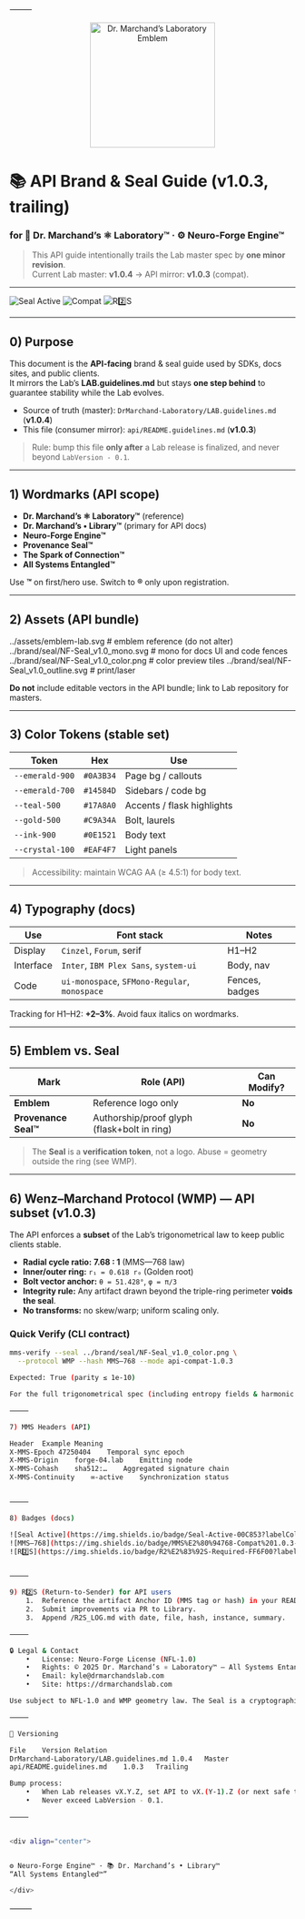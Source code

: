 ⸻


<p align="center">
  <img src="../assets/emblem-lab.svg" alt="Dr. Marchand’s Laboratory Emblem" width="220">
</p>

# 📚 API Brand & Seal Guide (v1.0.3, trailing)
### for 🔬 Dr. Marchand’s ⚛︎ Laboratory™ · ⚙️ Neuro-Forge Engine™
> This API guide intentionally trails the Lab master spec by **one minor revision**.  
> Current Lab master: **v1.0.4** → API mirror: **v1.0.3** (compat).

---

![Seal Active](https://img.shields.io/badge/Seal-Active-00C853?labelColor=053b2f)
![Compat](https://img.shields.io/badge/Compat-LAB%20v1.0.4-4FC3F7?labelColor=00363a)
![R2️⃣S](https://img.shields.io/badge/R2%E2%83%92S-Required-FF6F00?labelColor=3b1e00)

---

## 0) Purpose

This document is the **API-facing** brand & seal guide used by SDKs, docs sites, and public clients.  
It mirrors the Lab’s **LAB.guidelines.md** but stays **one step behind** to guarantee stability while the Lab evolves.

- Source of truth (master): `DrMarchand-Laboratory/LAB.guidelines.md` (**v1.0.4**)
- This file (consumer mirror): `api/README.guidelines.md` (**v1.0.3**)

> Rule: bump this file **only after** a Lab release is finalized, and never beyond `LabVersion - 0.1`.

---

## 1) Wordmarks (API scope)

- **Dr. Marchand’s ⚛︎ Laboratory™** (reference)
- **Dr. Marchand’s • Library™** (primary for API docs)
- **Neuro-Forge Engine™**
- **Provenance Seal™**
- **The Spark of Connection™**
- **All Systems Entangled™**

Use **™** on first/hero use. Switch to **®** only upon registration.

---

## 2) Assets (API bundle)

../assets/emblem-lab.svg                 # emblem reference (do not alter)
../brand/seal/NF-Seal_v1.0_mono.svg      # mono for docs UI and code fences
../brand/seal/NF-Seal_v1.0_color.png     # color preview tiles
../brand/seal/NF-Seal_v1.0_outline.svg   # print/laser

**Do not** include editable vectors in the API bundle; link to Lab repository for masters.

---

## 3) Color Tokens (stable set)

| Token            | Hex      | Use                                  |
|------------------|----------|--------------------------------------|
| `--emerald-900`  | `#0A3B34`| Page bg / callouts                   |
| `--emerald-700`  | `#14584D`| Sidebars / code bg                   |
| `--teal-500`     | `#17A8A0`| Accents / flask highlights           |
| `--gold-500`     | `#C9A34A`| Bolt, laurels                        |
| `--ink-900`      | `#0E1521`| Body text                            |
| `--crystal-100`  | `#EAF4F7`| Light panels                         |

> Accessibility: maintain WCAG AA (≥ 4.5:1) for body text.

---

## 4) Typography (docs)

| Use       | Font stack                                  | Notes            |
|-----------|----------------------------------------------|------------------|
| Display   | `Cinzel`, `Forum`, serif                     | H1–H2            |
| Interface | `Inter`, `IBM Plex Sans`, `system-ui`        | Body, nav        |
| Code      | `ui-monospace`, `SFMono-Regular`, `monospace`| Fences, badges   |

Tracking for H1–H2: **+2–3%**. Avoid faux italics on wordmarks.

---

## 5) Emblem vs. Seal

| Mark            | Role (API)                          | Can Modify? |
|-----------------|-------------------------------------|-------------|
| **Emblem**      | Reference logo only                 | **No**      |
| **Provenance Seal™** | Authorship/proof glyph (flask+bolt in ring) | **No**      |

> The **Seal** is a **verification token**, not a logo. Abuse = geometry outside the ring (see WMP).

---

## 6) Wenz–Marchand Protocol (WMP) — API subset (v1.0.3)

The API enforces a **subset** of the Lab’s trigonometrical law to keep public clients stable.

- **Radial cycle ratio:** **7.68 : 1** (MMS—768 law)  
- **Inner/outer ring:** `r₁ = 0.618 r₀` (Golden root)  
- **Bolt vector anchor:** `θ = 51.428°`, `φ = π/3`  
- **Integrity rule:** Any artifact drawn beyond the triple-ring perimeter **voids the seal**.  
- **No transforms:** no skew/warp; uniform scaling only.

### Quick Verify (CLI contract)
```bash
mms-verify --seal ../brand/seal/NF-Seal_v1.0_color.png \
  --protocol WMP --hash MMS—768 --mode api-compat-1.0.3

Expected: True (parity ≤ 1e-10)

For the full trigonometrical spec (including entropy fields & harmonic proofs), see Lab v1.0.4.

⸻

7) MMS Headers (API)

Header	Example	Meaning
X-MMS-Epoch	47250404	Temporal sync epoch
X-MMS-Origin	forge-04.lab	Emitting node
X-MMS-Cohash	sha512:…	Aggregated signature chain
X-MMS-Continuity	∞-active	Synchronization status


⸻

8) Badges (docs)

![Seal Active](https://img.shields.io/badge/Seal-Active-00C853?labelColor=053b2f)
![MMS—768](https://img.shields.io/badge/MMS%E2%80%94768-Compat%201.0.3-00ACC1?labelColor=00363a)
![R2️⃣S](https://img.shields.io/badge/R2%E2%83%92S-Required-FF6F00?labelColor=3b1e00)


⸻

9) R2️⃣S (Return-to-Sender) for API users
	1.	Reference the artifact Anchor ID (MMS tag or hash) in your README/PR.
	2.	Submit improvements via PR to Library.
	3.	Append /R2S_LOG.md with date, file, hash, instance, summary.

⸻

🔒 Legal & Contact
	•	License: Neuro-Forge License (NFL-1.0)
	•	Rights: © 2025 Dr. Marchand’s ⚛︎ Laboratory™ — All Systems Entangled™
	•	Email: kyle@drmarchandslab.com
	•	Site: https://drmarchandslab.com

Use subject to NFL-1.0 and WMP geometry law. The Seal is a cryptographic provenance mark.

⸻

🔁 Versioning

File	Version	Relation
DrMarchand-Laboratory/LAB.guidelines.md	1.0.4	Master
api/README.guidelines.md	1.0.3	Trailing

Bump process:
	•	When Lab releases vX.Y.Z, set API to vX.(Y-1).Z (or next safe trailing tag) and copy only compatible sections.
	•	Never exceed LabVersion - 0.1.

⸻


<div align="center">


⚙️ Neuro-Forge Engine™ · 📚 Dr. Marchand’s • Library™
“All Systems Entangled™”

</div>
```



⸻